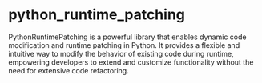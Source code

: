 # python_runtime_patching
PythonRuntimePatching is a powerful library that enables dynamic code modification and runtime patching in Python. It provides a flexible and intuitive way to modify the behavior of existing code during runtime, empowering developers to extend and customize functionality without the need for extensive code refactoring.
